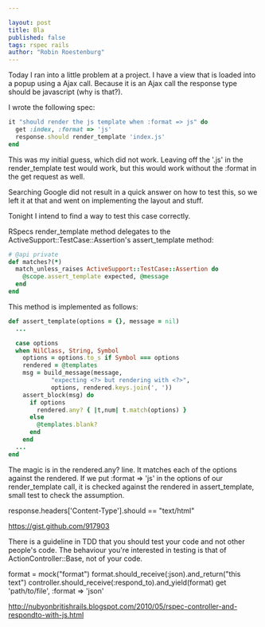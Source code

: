 ```yaml
---

layout: post
title: Bla
published: false
tags: rspec rails
author: "Robin Roestenburg"
---
```


Today I ran into a little problem at a project. I have a view that is loaded into a popup using
a Ajax call. Because it is an Ajax call the response type should be javascript (why is that?).

I wrote the following spec:

~~~ ruby
it "should render the js template when :format => js" do
  get :index, :format => 'js'
  response.should render_template 'index.js'
end
~~~

This was my initial guess, which did not work. Leaving off the '.js' in the render_template test
would work, but this would work without the :format in the get request as well.

Searching Google did not result in a quick answer on how to test this, so we left it at that and
went on implementing the layout and stuff.

Tonight I intend to find a way to test this case correctly.

RSpecs render_template method delegates to the ActiveSupport::TestCase::Assertion's assert_template
method:

~~~ ruby
# @api private
def matches?(*)
  match_unless_raises ActiveSupport::TestCase::Assertion do
    @scope.assert_template expected, @message
  end
end
~~~

This method is implemented as follows:

~~~ ruby
def assert_template(options = {}, message = nil)
  ...

  case options
  when NilClass, String, Symbol
    options = options.to_s if Symbol === options
    rendered = @templates
    msg = build_message(message,
            "expecting <?> but rendering with <?>",
            options, rendered.keys.join(', '))
    assert_block(msg) do
      if options
        rendered.any? { |t,num| t.match(options) }
      else
        @templates.blank?
      end
    end
  ...
end
~~~

The magic is in the rendered.any? line. It matches each of the options against the rendered.
If we put :format => 'js' in the options of our render_template call, it is checked against the
rendered in assert_template, small test to check the assumption.

response.headers['Content-Type'].should == "text/html"

https://gist.github.com/917903

There is a guideline in TDD that you should test your code and not
other people's code. The behaviour you're interested in testing is
that of ActionController::Base, not of your code.

format = mock("format")
format.should_receive(:json).and_return("this text")
controller.should_receive(:respond_to).and_yield(format)
get 'path/to/file', :format => 'json'

http://nubyonbritishrails.blogspot.com/2010/05/rspec-controller-and-respondto-with-js.html
